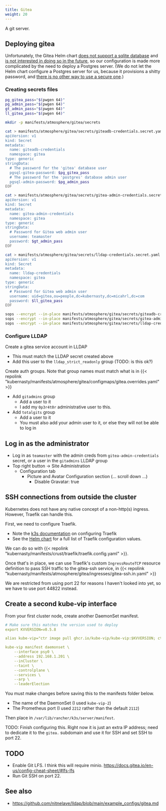 ```yaml
---
title: Gitea
weight: 20
---
```


A git server.

## Deploying gitea

Unfortunately, the Gitea Helm chart
[does not support a sqlite database](https://gitea.com/gitea/helm-chart/issues/95)
and [is not interested in doing so in the future](https://gitea.com/gitea/helm-chart/issues/388),
so our configuration is made more complicated by the need to deploy a Postgres server.
(We do not let the Helm chart configure a Postgres server for us,
because it provisions a shitty password,
and [there is no other way to use a secure one](https://gitea.com/gitea/helm-chart/issues/60).)

### Creating secrets files

```sh
pg_gitea_pass="$(pwgen 64)"
pg_admin_pass="$(pwgen 64)"
gt_admin_pass="$(pwgen 64)"
ll_gitea_pass="$(pwgen 64)"

mkdir -p manifests/atmosphere/gitea/secrets

cat > manifests/atmosphere/gitea/secrets/giteadb-credentials.secret.yaml <<EOF
apiVersion: v1
kind: Secret
metadata:
  name: giteadb-credentials
  namespace: gitea
type: generic
stringData:
  # The password for the 'gitea' database user
  pgsql-gitea-password: $pg_gitea_pass
  # The password for the 'postgres' database admin user
  pgsql-admin-password: $pg_admin_pass
EOF

cat > manifests/atmosphere/gitea/secrets/gitea-admin-credentials.secret.yaml <<EOF
apiVersion: v1
kind: Secret
metadata:
  name: gitea-admin-credentials
  namespace: gitea
type: generic
stringData:
  # Password for Gitea web admin user
  username: teamaster
  password: $gt_admin_pass
EOF

cat > manifests/atmosphere/gitea/secrets/lldap-credentials.secret.yaml <<EOF
apiVersion: v1
kind: Secret
metadata:
  name: lldap-credentials
  namespace: gitea
type: generic
stringData:
  # Password for Gitea web admin user
  username: uid=gitea,ou=people,dc=kubernasty,dc=micahrl,dc=com
  password: $ll_gitea_pass
EOF

sops --encrypt --in-place manifests/atmosphere/gitea/secrets/giteadb-credentials.secret.yaml
sops --encrypt --in-place manifests/atmosphere/gitea/secrets/gitea-admin-credentials.secret.yaml
sops --encrypt --in-place manifests/atmosphere/gitea/secrets/lldap-credentials.secret.yaml
```

### Configure LLDAP

Create a gitea service account in LLDAP

* This must match the LLDAP secret created above
* Add this user to the `lldap_strict_readonly` group (TODO: is this ok?)

Create auth groups.
Note that group names must match what is in
{{< repolink "kubernasty/manifests/atmosphere/gitea/configmaps/gitea.overrides.yaml" >}}

* Add `gitadmins` group
    * Add a user to it
    * I add my `0p3r4t0r` administrative user to this.
* Add `totalgits` group
    * Add a user to it
    * You must also add your admin user to it, or else they will not be able to log in

## Log in as the administrator

* Log in as `teamaster` with the admin creds from `gitea-admin-credentials` secret,
  or a user in the `gitadmins` LLDAP group
* Top right button -> Site Administration
    * Configuration tab
        * Picture and Avatar Configuration section (... scroll down ...)
            * Disable Gravatar: true

## SSH connections from outside the cluster

Kubernetes does not have any native concept of a non-http(s) ingress.
However, Traefik can handle this.

First, we need to configure Traefik.

* Note the [k3s documentation](https://docs.k3s.io/networking) on configuring Traefik
* See the [Helm chart](https://github.com/traefik/traefik-helm-chart/blob/master/traefik/values.yaml)
  for a full list of Traefik configuration values.

We can do so with
{{< repolink "kubernasty/manifests/crust/traefik/traefik.config.yaml" >}}.

Once that's in place, we can use Traefik's custom `IngressRouteTCP` resource definition
to pass SSH traffic to the gitea-ssh service, in
{{< repolink "kubernasty/manifests/atmosphere/gitea/ingresses/gitea-ssh.in.yaml" >}}

We are restricted from using port 22 for reasons I haven't looked into yet,
so we have to use port 44822 instead.

## Create a second kube-vip interface

From your first cluster node, create another DaemonSet manifest.

```yaml
# Make sure this matches the version used to deploy
export KVVERSION=v0.5.8

alias kube-vip="ctr image pull ghcr.io/kube-vip/kube-vip:$KVVERSION; ctr run --rm --net-host ghcr.io/kube-vip/kube-vip:$KVVERSION vip /kube-vip"

kube-vip manifest daemonset \
    --interface psy0 \
    --address 192.168.1.201 \
    --inCluster \
    --taint \
    --controlplane \
    --services \
    --arp \
    --leaderElection
```

You must make changes before saving this to the manifests folder below.

* The name of the DaemonSet (I used `kube-vip-2`)
* The Prometheus port (I used `2212` rather than the default `2112`)

Then place in `/var/lib/rancher/k3s/server/manifest`.

TODO: Finish configuring this.
Right now it is just an extra IP address;
need to dedicate it to the `gitea.` subdomain
and use it for SSH and set SSH to port 22.

## TODO

* Enable Git LFS.
  I think this will require minio.
  <https://docs.gitea.io/en-us/config-cheat-sheet/#lfs-lfs>
* Run Git SSH on port 22.

## See also

* <https://github.com/nitnelave/lldap/blob/main/example_configs/gitea.md>
